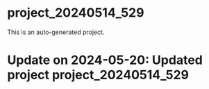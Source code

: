 # project_20240514_529

This is an auto-generated project.

# Update on 2024-05-20: Updated project project_20240514_529
